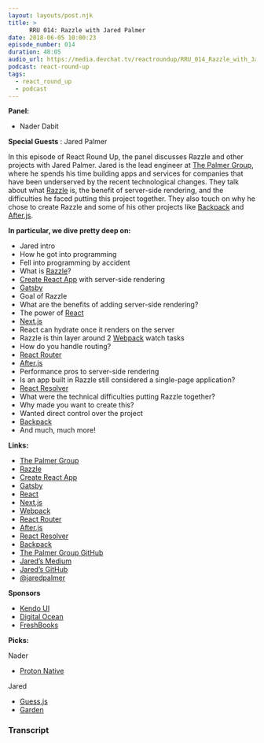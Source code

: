 ```yaml
---
layout: layouts/post.njk
title: >
      RRU 014: Razzle with Jared Palmer
date: 2018-06-05 10:00:23
episode_number: 014
duration: 48:05
audio_url: https://media.devchat.tv/reactroundup/RRU_014_Razzle_with_Jared_Palmer.mp3
podcast: react-round-up
tags: 
  - react_round_up
  - podcast
---
```


 **Panel:**

- Nader Dabit

**Special Guests** : Jared Palmer

In this episode of React Round Up, the panel discusses Razzle and other projects with Jared Palmer. Jared is the lead engineer at [The Palmer Group](https://www.shellypalmer.com/), where he spends his time building apps and services for companies that have been underserved by the recent technological changes. They talk about what [Razzle](https://github.com/jaredpalmer/razzle) is, the benefit of server-side rendering, and the difficulties he faced putting this project together. They also touch on why he chose to create Razzle and some of his other projects like [Backpack](https://github.com/jaredpalmer/backpack) and [After.js](https://github.com/jaredpalmer/after.js).

**In particular, we dive pretty deep on:**

- Jared intro
- How he got into programming
- Fell into programming by accident
- What is [Razzle](https://github.com/jaredpalmer/razzle)?
- [Create React App](https://github.com/facebook/create-react-app) with server-side rendering
- [Gatsby](https://www.gatsbyjs.org/)
- Goal of Razzle
- What are the benefits of adding server-side rendering?
- The power of [React](https://reactjs.org/) 
- [Next.js](https://nextjs.org/)
- React can hydrate once it renders on the server
- Razzle is thin layer around 2 [Webpack](https://webpack.js.org/) watch tasks
- How do you handle routing?
- [React Router](https://reacttraining.com/react-router/core/guides/philosophy)
- [After.js](https://github.com/jaredpalmer/after.js)
- Performance pros to server-side rendering
- Is an app built in Razzle still considered a single-page application?
- [React Resolver](https://github.com/ericclemmons/react-resolver)
- What were the technical difficulties putting Razzle together?
- Why made you want to create this?
- Wanted direct control over the project
- [Backpack](https://github.com/jaredpalmer/backpack)
- And much, much more!

**Links:**

- [The Palmer Group](https://www.shellypalmer.com/)
- [Razzle](https://github.com/jaredpalmer/razzle)
- [Create React App](https://github.com/facebook/create-react-app)
- [Gatsby](https://www.gatsbyjs.org/)
- [React](https://reactjs.org/)
- [Next.js](https://nextjs.org/)
- [Webpack](https://webpack.js.org/)
- [React Router](https://reacttraining.com/react-router/core/guides/philosophy)
- [After.js](https://github.com/jaredpalmer/after.js)
- [React Resolver](https://github.com/ericclemmons/react-resolver)
- [Backpack](https://github.com/jaredpalmer/backpack)
- [The Palmer Group GitHub](https://github.com/palmerhq)
- [Jared’s Medium](https://medium.com/@jaredpalmer)
- [Jared’s GitHub](https://github.com/jaredpalmer)
- [@jaredpalmer](https://twitter.com/jaredpalmer?lang=en)

**Sponsors**

- [Kendo UI](https://www.telerik.com/kendo-angular-ui/?utm_medium=cpm&utm_source=adventuresinng&utm_campaign=dt-kendo-ang2-nov16&utm_content=audio)
- [Digital Ocean](https://www.digitalocean.com/)
- [FreshBooks](https://www.freshbooks.com/invoice?ref=11731&utm_source=pbm&utm_medium=affiliate-program&utm_influencer=419364&utm_campaign=podcast-influencers)

**Picks:**

Nader

- [Proton Native](https://proton-native.js.org/#/)

Jared

- [Guess.js](https://github.com/guess-js)
- [Garden](https://github.com/zendeskgarden)


### Transcript


